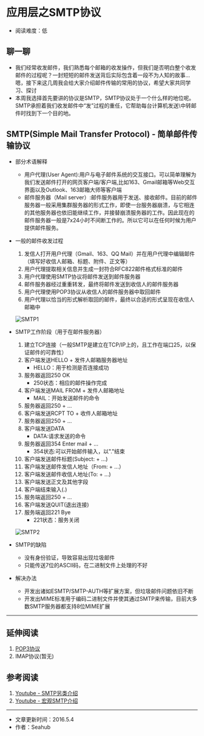 # 应用层之SMTP协议
* 阅读难度：低

## 聊一聊
* 我们经常收发邮件，我们熟悉每个邮箱的收发操作，但我们是否明白整个收发邮件的过程呢？一封短短的邮件发送背后实际包含着一段不为人知的故事...嗯，接下来这几周我会给大家介绍邮件传输的常用的协议，希望大家共同学习、探讨
* 本周我选择首先要讲的协议是SMTP，SMTP协议处于一个什么样的地位呢。SMTP承担着我们收发邮件中“发”过程的重任，它帮助每台计算机发送\中转邮件时找到下一个目的地。

## SMTP(Simple Mail Transfer Protocol) - 简单邮件传输协议
* 部分术语解释
	* 用户代理(User Agent):用户与电子邮件系统的交互接口。可以简单理解为我们发送邮件打开的网页客户端/客户端,比如163、Gmail邮箱等Web交互界面以及Outlook、163邮箱大师等客户端
	* 邮件服务器（Mail server）:邮件服务器用于发送、接收邮件。目前的邮件服务器一般采用集群服务器的形式工作，即使一台服务器崩溃，与它相连的其他服务器也依旧能继续工作，并接替崩溃服务器的工作。因此现在的邮件服务器一般是7x24小时不间断工作的。所以它可以在任何时候为用户提供邮件服务。
 
* 一般的邮件收发过程
	1. 发信人打开用户代理（Gmail、163、QQ Mail）并在用户代理中编辑邮件（填写好收信人邮箱、标题、附件、正文等）
	2. 用户代理提取相关信息并生成一封符合RFC822邮件格式标准的邮件
	3. 用户代理使用SMTP协议将邮件发送到邮件服务器
	4. 邮件服务器经过重重转发，最终将邮件发送到收信人的邮件服务器
	5. 用户代理使用POP3协议从收信人的邮件服务器中取回邮件
	6. 用户代理以恰当的形式解析取回的邮件，最终以合适的形式呈现在收信人邮箱中

	![SMTP1](https://github.com/SeaHub/BlogOfComputerNetwork/blob/master/res/smtp1.gif?raw=true)

* SMTP工作阶段（用于在邮件服务器）
	1. 建立TCP连接（一般SMTP是建立在TCP/IP上的，且工作在端口25，以保证邮件的可靠性）
	2. 客户端发送HELLO + 发件人邮箱服务器地址
		* HELLO：用于检测是否连接成功
	3. 服务器返回250 OK
		* 250状态：相应的邮件操作完成
	4. 客户端发送MAIL FROM + 发件人邮箱地址
		* MAIL：开始发送邮件的命令
	5. 服务器返回250 + ...
	6. 客户端发送RCPT TO + 收件人邮箱地址
	7. 服务器返回250 + ...
	8. 客户端发送DATA
		* DATA:请求发送的命令
	9. 服务器返回354 Enter mail + ...
		* 354状态:可以开始邮件输入，以"."结束
	10. 客户端发送邮件标题(Subject: + ...)
	11. 客户端发送邮件发信人地址（From: + ...）
	12. 客户端发送邮件收信人地址(To: + ...)
	13. 客户端发送正文及其他字段
	14. 客户端结束输入(.)
	15. 服务端返回250 + ...
	16. 客户端发送QUIT(退出连接)
	17. 服务端返回221 Bye
		* 221状态：服务关闭
	
	![SMTP2](https://github.com/SeaHub/BlogOfComputerNetwork/blob/master/res/smtp2.jpg?raw=true)
	
* SMTP的缺陷
	* 没有身份验证，导致容易出现垃圾邮件
	* 只能传送7位的ASCII码，在二进制文件上处理的不好
	
* 解决办法
	* 开发出诸如ESMTP/SMTP-AUTH等扩展方案，但垃圾邮件问题依旧不断
	* 开发出MIME标准用于编码二进制文件并使其通过SMTP来传输，目前大多数SMTP服务器都支持8位MIME扩展
		 
---
## 延伸阅读
1. [POP3协议](https://github.com/SeaHub/BlogOfComputerNetwork/blob/master/link/000C.md)
2. IMAP协议(暂无)

## 参考阅读
1. [Youtube - SMTP另类介绍](https://www.youtube.com/watch?v=6MSbon29yRM)
2. [Youtube - 宏观SMTP介绍](https://www.youtube.com/watch?v=tmE9OqjdK7s)

---

* 文章更新时间：2016.5.4
* 作者：Seahub
